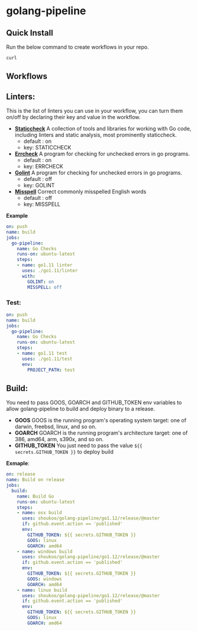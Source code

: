 # golang-pipeline

## Quick Install
Run the below command to create workflows in your repo.
```bash
curl
```

## Workflows
## Linters:
This is the list of linters you can use in your workflow, you can turn them on/off by declaring their key and value in the workflow.
- [**Staticcheck**](https://github.com/dominikh/go-tools#installation)
A collection of tools and libraries for working with Go code, including linters and static analysis, most prominently staticcheck.
  - default : on
  - key: STATICCHECK
- [**Errcheck**](https://github.com/kisielk/errcheck)
A program for checking for unchecked errors in go programs.
  - default : on
  - key: ERRCHECK
- [**Golint**](https://github.com/golang/lint)
A program for checking for unchecked errors in go programs.
  - default : off
  - key: GOLINT
- [**Misspell**](https://github.com/client9/misspell)
Correct commonly misspelled English words
  - default : off
  - key: MISSPELL

**Example**
```yaml
on: push
name: build
jobs:
  go-pipeline:
    name: Go Checks
    runs-on: ubuntu-latest
    steps:
    - name: go1.11 linter
      uses: ./go1.11/linter
      with:
        GOLINT: on
        MISSPELL: off
```
### Test:
```yaml
on: push
name: build
jobs:
  go-pipeline:
    name: Go Checks
    runs-on: ubuntu-latest
    steps:
    - name: go1.11 test
      uses: ./go1.11/test
      env:
        PROJECT_PATH: test
```

## Build:
You need to pass GOOS, GOARCH and GITHUB_TOKEN env variables to allow golang-pipeline to build and deploy binary to a release.
- **GOOS**
GOOS is the running program's operating system target: one of darwin, freebsd, linux, and so on.
- **GOARCH**
GOARCH is the running program's architecture target: one of 386, amd64, arm, s390x, and so on.
- **GITHUB_TOKEN**
You just need to pass the value `${{ secrets.GITHUB_TOKEN }}` to deploy build

**Exmaple**:
``` yaml
on: release
name: Build on release
jobs:
  build:
    name: Build Go
    runs-on: ubuntu-latest
    steps:
    - name: osx build
      uses: shoukoo/golang-pipeline/go1.12/release/@master
      if: github.event.action == 'published'
      env:
        GITHUB_TOKEN: ${{ secrets.GITHUB_TOKEN }}
        GOOS: linux
        GOARCH: amd64
    - name: windows build
      uses: shoukoo/golang-pipeline/go1.12/release/@master
      if: github.event.action == 'published'
      env:
        GITHUB_TOKEN: ${{ secrets.GITHUB_TOKEN }}
        GOOS: windows
        GOARCH: amd64
    - name: linux build
      uses: shoukoo/golang-pipeline/go1.12/release/@master
      if: github.event.action == 'published'
      env:
        GITHUB_TOKEN: ${{ secrets.GITHUB_TOKEN }}
        GOOS: linux
        GOARCH: amd64
```
